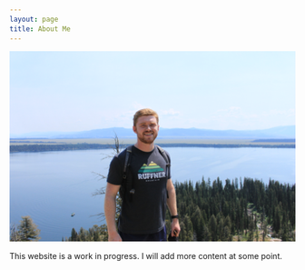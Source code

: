```yaml
---
layout: page
title: About Me
---
```


<img src="https://raw.githubusercontent.com/jhsansom/jhsansom.github.io/master/pages/profile.JPG">

This website is a work in progress. I will add more content at some point.